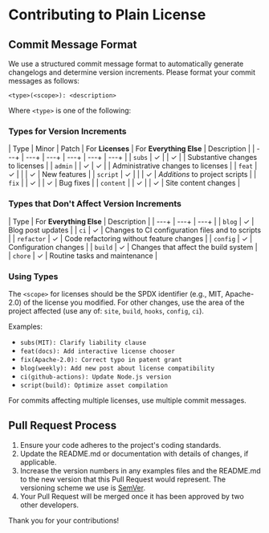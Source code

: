# Contributing to Plain License

## Commit Message Format

We use a structured commit message format to automatically generate changelogs and determine version increments. Please format your commit messages as follows:

`<type>(<scope>): <description>`

Where `<type>` is one of the following:

### Types for Version Increments

| Type | Minor | Patch | For **Licenses** | For **Everything Else** | Description |
| ---+ | ---+ | ---+ | ---+ | ---+ | ---+ |
| `subs` | ✓ | | ✓ | | Substantive changes to licenses |
| `admin` | | ✓ | ✓ | | Administrative changes to licenses |
| `feat` | ✓ | | | ✓ | New features |
| `script` | ✓ | | | ✓ | *Additions* to project scripts |
| `fix` | | ✓ | | ✓ | Bug fixes |
| `content` | | ✓ | | ✓ | Site content changes |


### Types that Don't Affect Version Increments

| Type | For **Everything Else** | Description |
| ---+ | ---+ | ---+ |
| `blog` | ✓ | Blog post updates |
| `ci` | ✓ | Changes to CI configuration files and to scripts |
| `refactor` | ✓ | Code refactoring without feature changes |
| `config` | ✓ | Configuration changes |
| `build` | ✓ | Changes that affect the build system |
| `chore` | ✓ | Routine tasks and maintenance |

### Using Types

The `<scope>` for licenses should be the SPDX identifier (e.g., MIT, Apache-2.0) of the license you modified. For other changes, use the area of the project affected (use any of: `site`, `build`, `hooks`, `config`, `ci`).


Examples:

- `subs(MIT): Clarify liability clause`
- `feat(docs): Add interactive license chooser`
- `fix(Apache-2.0): Correct typo in patent grant`
- `blog(weekly): Add new post about license compatibility`
- `ci(github-actions): Update Node.js version`
- `script(build): Optimize asset compilation`

For commits affecting multiple licenses, use multiple commit messages.

## Pull Request Process

1. Ensure your code adheres to the project's coding standards.
2. Update the README.md or documentation with details of changes, if applicable.
3. Increase the version numbers in any examples files and the README.md to the new version that this Pull Request would represent. The versioning scheme we use is [SemVer](http://semver.org/).
4. Your Pull Request will be merged once it has been approved by two other developers.

Thank you for your contributions!
